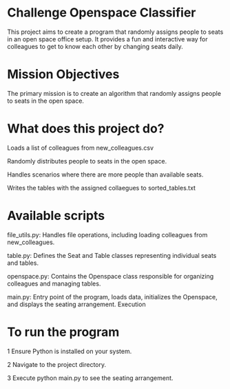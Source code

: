 # Challenge Openspace Classifier
This project aims to create a program that randomly assigns people to seats in an open space office setup. It provides a fun and interactive way for colleagues to get to know each other by changing seats daily. 

# Mission Objectives
The primary mission is to create an algorithm that randomly assigns people to seats in the open space.

# What does this project do?
Loads a list of colleagues from new_colleagues.csv

Randomly distributes people to seats in the open space.

Handles scenarios where there are more people than available seats.

Writes the tables with the assigned collaegues to sorted_tables.txt

# Available scripts
file_utils.py: Handles file operations, including loading colleagues from new_colleagues.

table.py: Defines the Seat and Table classes representing individual seats and tables.

openspace.py: Contains the Openspace class responsible for organizing colleagues and managing tables.

main.py: Entry point of the program, loads data, initializes the Openspace, and displays the seating arrangement.
Execution

# To run the program

1 Ensure Python is installed on your system.

2 Navigate to the project directory.

3 Execute python main.py to see the seating arrangement.
